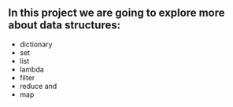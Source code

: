 ## In this project we are going to explore more about data structures:
- dictionary
- set
- list
- lambda
- filter
- reduce and
- map
